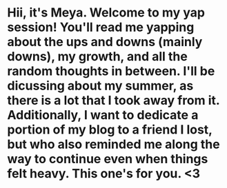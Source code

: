 # Hii, it's Meya. Welcome to my yap session! You'll read me yapping about the ups and downs (mainly downs), my growth, and all the random thoughts in between. I'll be dicussing about my summer, as there is a lot that I took away from it. Additionally, I want to dedicate a portion of my blog to a friend I lost, but who also reminded me along the way to continue even when things felt heavy. This one's for you. <3
